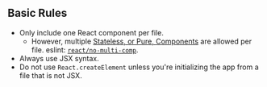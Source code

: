 ---
---

## Basic Rules

- Only include one React component per file.
  - However, multiple [Stateless, or Pure, Components](https://facebook.github.io/react/docs/reusable-components.html#stateless-functions) are allowed per file. eslint: [`react/no-multi-comp`](https://github.com/yannickcr/eslint-plugin-react/blob/master/docs/rules/no-multi-comp.md#ignorestateless).
- Always use JSX syntax.
- Do not use `React.createElement` unless you're initializing the app from a file that is not JSX.
